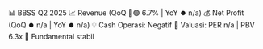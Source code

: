 📊 BBSS Q2 2025
📈 Revenue (QoQ 🔼🟢 6.7% | YoY ⏺️ n/a)
💰 Net Profit (QoQ ⏺️ n/a | YoY ⏺️ n/a)
💡 Cash Operasi: Negatif
🧮 Valuasi: PER n/a | PBV 6.3x
🧱 Fundamental stabil
